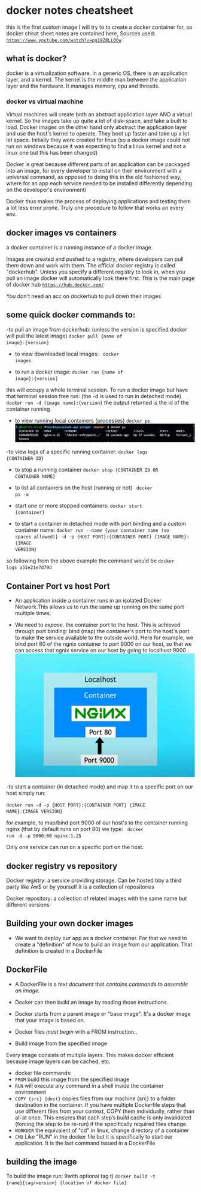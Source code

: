 # docker notes cheatsheet
this is the first custom image I will try to to create a docker container for, so docker cheat sheet notes are contained here, Sources used:
<code>https://www.youtube.com/watch?v=pg19Z8LL06w</code>

## what is docker?
docker is a virtualization software.
in a generic OS, there is an application layer, and a kernel.  The kernel is the middle man between the application layer and the hardware. It manages memory, cpu and threads.

### docker vs virtual machine
Virtual machines will create both an abstract application layer AND a virtual kernel. So the images take up quite a lot of disk-space, and take a built to load.
Docker images on the other hand only abstract the application layer and use the host's kernel to operate. They boot up faster and take up a lot let space.
Initially they were created for linux (so a docker image could not run on windows because it was expecting to find a linux kernel and not a linux one but this has been changed)

Docker is great because different parts of an application can be packaged into an image, for every developer to install on their environment with a universal command, as opposed to doing this in the old fashioned way, where for an app each service needed to be installed differently depending on the developer's environment/

Docker thus makes the process of deploying applications and testing them a lot less error prone. Truly one procedure to follow that works on every env.

## docker images vs containers
a docker container is a running instance of a docker image.

Images are created and pushed to a registry, where developers can pull them down and work with them. The official docker registry is called "dockerhub". Unless you specify a different registry to look in, when you pull an image docker will automatically look there first. This is the main page of docker hub
<code>https://hub.docker.com/</code>

You don't need an acc on dockerhub to pull down their images

## some quick docker commands to:
-to pull an image from dockerhub: (unless the version is specified docker will pull the latest image)
 <code>docker pull {name of image}:{version}</code>

- to view downloaded local images:
<code> docker images</code>

 - to run a docker image:
 <code>docker run {name of image}:{version}</code>

 this will occupy a whole terminal session. To run a  docker image but have that terminal session free run: (the -d is used to run in detached mode)
<code>docker run -d {image name}:{version}</code>
the output returned is the id of the container running

- to view running local containers (processes)
<code>docker ps</code>
![image info](docker.png)

-to view logs of a specific running container:
<code>docker logs {CONTAINER ID}</code>

- to stop a running container
<code>docker stop {CONTAINER ID OR CONTAINER NAME}</code>

- to list all containers on the host (running or not)
<code> docker ps -a</code>

- start one or more stopped containers:
<code>docker start {container}</code>

- to start a container in detached mode with port binding and a custom container name:
<code>docker run --name {your container name (no spaces allowed)} -d -p {HOST PORT}:{CONTAINER PORT} {IMAGE NAME}:{IMAGE VERSION}</code>

so following from the above example the command would be <code>docker logs a51e21e7d79d</code>

## Container Port vs host Port
- An application inside a container runs in an isolated Docker Network.This allows us to run the same up running on the same port multiple times.

- We need to <em>expose</em>. the container port to the host.  This is achieved through port binding: bind (map) the container's port to the host's port to make the service available to the outside world. Here for example, we bind port 80 of the ngnix container to port 9000 on our host, so that we can access that ngnix service on our host by going to localhost:9000  :
![image info](port_binding.png)

-to start a container (in detached mode) and map it to a specific port on our host simply run:

<code>docker run -d -p {HOST PORT}:{CONTAINER PORT} {IMAGE NAME}:{IMAGE VERSION}</code>

for example, to map/bind port 9000 of our host's to the container running nginx (that by default runs on port 80) we type:
<code> docker run -d -p 9000:80  nginx:1.25</code>

Only one service can run on a specific port on the host.

## docker registry vs repository
Docker registry: a service providing storage. Can be hosted bby a third party like AwS or by yourself
It is a collection of repositories

Docker repository: a collection of related images with the same name but different versions

## Building your own docker images
- We want to deploy our app as a docker container. For that we need to create a "definition" of how to build an image from our application. That definition is created in a DockerFile

## DockerFile
- A DockerFile is a <em>text document</em> that <em>contains commands to assemble an image.</em>
- Docker can then build an image by reading those instructions.

- Docker starts from a parent image or "base image". It's a docker image that your image is based on.
- Docker files <em>must begin</em> with a FROM instruction..
- Build image from the specified image

Every image consists of multiple layers. This makes docker efficient because image layers can be cached, etc.

- docker file commands:
- <code>FROM</code> build this image from the specified image
- <code>RUN</code> will execute any command in a shell inside the container environment
- <code>COPY {src} {dest}</code> copies files from our machine {src} to a folder destination in the container. If you have multiple Dockerfile steps that use different files from your context, COPY them individually, rather than all at once. This ensures that each step’s build cache is only invalidated (forcing the step to be re-run) if the specifically required files change.
- <code>WORKDIR</code> the equivalent of "cd" in linux, change directory of a container
- <code>CMD</code> Like "RUN" in the docker file but it is specifically to start our application. It is the last command issued in a DockerFile

## building the image
To build the image run: 9with optional tag t)
<code>docker build -t {name}{tag/version}  {location of docker file} </code>
